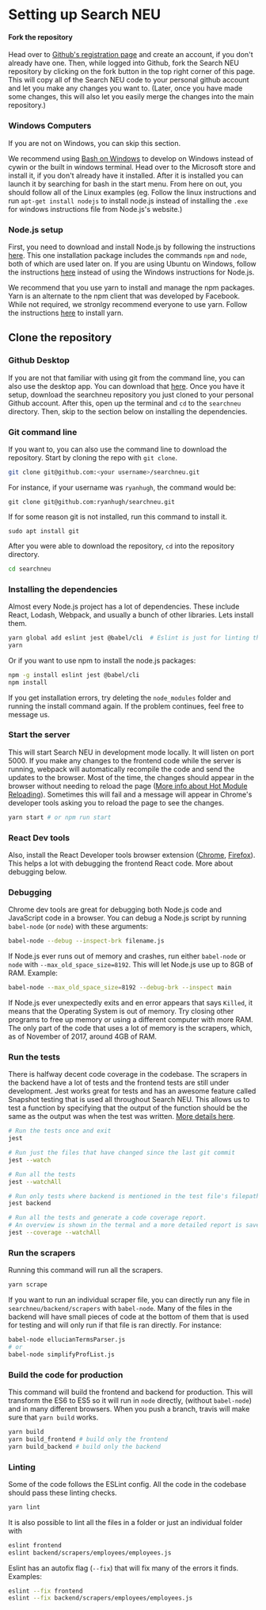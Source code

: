 
# Setting up Search NEU 

#### Fork the repository

Head over to [Github's registration page](https://github.com/join) and create an account, if you don't already have one. Then, while logged into Github, fork the Search NEU repository by clicking on the fork button in the top right corner of this page. This will copy all of the Search NEU code to your personal github account and let you make any changes you want to. (Later, once you have made some changes, this will also let you easily merge the changes into the main repository.)

### Windows Computers 
If you are not on Windows, you can skip this section.

We recommend using [Bash on Windows](https://www.microsoft.com/en-us/p/ubuntu/9nblggh4msv6) to develop on Windows instead of cywin or the built in windows terminal. Head over to the Microsoft store and install it, if you don't already have it installed. After it is installed you can launch it by searching for bash in the start menu. From here on out, you should follow all of the Linux examples (eg. Follow the linux instructions and run `apt-get install nodejs` to install node.js instead of installing the `.exe` for windows instructions file from Node.js's website.)


### Node.js setup

First, you need to download and install Node.js by following the instructions [here](https://nodejs.org/en). This one installation package includes the commands `npm` and `node`, both of which are used later on.  If you are using Ubuntu on Windows, follow the instructions [here](https://nodejs.org/en/download/package-manager/#debian-and-ubuntu-based-linux-distributions-enterprise-linux-fedora-and-snap-packages) instead of using the Windows instructions for Node.js. 

We recommend that you use yarn to install and manage the npm packages. Yarn is an alternate to the npm client that was developed by Facebook. While not required, we stronlgy recommend everyone to use yarn. Follow the instructions [here](https://yarnpkg.com/lang/en/docs/install/) to install yarn. 


## Clone the repository

### Github Desktop

If you are not that familiar with using git from the command line, you can also use the desktop app. You can download that [here](https://desktop.github.com). Once you have it setup, download the searchneu repository you just cloned to your personal Github account. After this, open up the terminal and `cd` to the `searchneu` directory. Then, skip to the section below on installing the dependencies. 

### Git command line
If you want to, you can also use the command line to download the repository. Start by cloning the repo with `git clone`.
```bash
git clone git@github.com:<your username>/searchneu.git
```
For instance, if your username was `ryanhugh`, the command would be:
```
git clone git@github.com:ryanhugh/searchneu.git
```

If for some reason git is not installed, run this command to install it.

```
sudo apt install git
```

After you were able to download the repository, `cd` into the repository directory. 
```bash
cd searchneu
```

### Installing the dependencies
Almost every Node.js project has a lot of dependencies. These include React, Lodash, Webpack, and usually a bunch of other libraries. Lets install them. 

```bash
yarn global add eslint jest @babel/cli  # Eslint is just for linting the code and jest is used for testing the code.
yarn
```

Or if you want to use npm to install the node.js packages:
```bash
npm -g install eslint jest @babel/cli
npm install
```

If you get installation errors, try deleting the `node_modules` folder and running the install command again. If the problem continues, feel free to message us.

### Start the server

This will start Search NEU in development mode locally. It will listen on port 5000. If you make any changes to the frontend code while the server is running, webpack will automatically recompile the code and send the updates to the browser. Most of the time, the changes should appear in the browser without needing to reload the page ([More info about Hot Module Reloading](https://webpack.js.org/concepts/hot-module-replacement/)). Sometimes this will fail and a message will appear in Chrome's developer tools asking you to reload the page to see the changes. 

```bash
yarn start # or npm run start
```

### React Dev tools

Also, install the React Developer tools browser extension ([Chrome](https://chrome.google.com/webstore/detail/react-developer-tools/fmkadmapgofadopljbjfkapdkoienihi?hl=en), [Firefox](https://addons.mozilla.org/en-US/firefox/addon/react-devtools/)). This helps a lot with debugging the frontend React code. More about debugging below.

### Debugging

Chrome dev tools are great for debugging both Node.js code and JavaScript code in a browser. You can debug a Node.js script by running `babel-node` (or `node`) with these arguments:

```bash
babel-node --debug --inspect-brk filename.js
```

If Node.js ever runs out of memory and crashes, run either `babel-node` or `node` with `--max_old_space_size=8192`. This will let Node.js use up to 8GB of RAM. Example:

```bash
babel-node --max_old_space_size=8192 --debug-brk --inspect main
```

If Node.js ever unexpectedly exits and en error appears that says `Killed`, it means that the Operating System is out of memory. Try closing other programs to free up memory or using a different computer with more RAM. The only part of the code that uses a lot of memory is the scrapers, which, as of November of 2017, around 4GB of RAM.

### Run the tests

There is halfway decent code coverage in the codebase. The scrapers in the backend have a lot of tests and the frontend tests are still under development. Jest works great for tests and has an awesome feature called Snapshot testing that is used all throughout Search NEU. This allows us to test a function by specifying that the output of the function should be the same as the output was when the test was written. [More details here](http://facebook.github.io/jest/docs/en/snapshot-testing.html).

```bash
# Run the tests once and exit
jest 

# Run just the files that have changed since the last git commit
jest --watch 

# Run all the tests
jest --watchAll 

# Run only tests where backend is mentioned in the test file's filepath.
jest backend 

# Run all the tests and generate a code coverage report. 
# An overview is shown in the termal and a more detailed report is saved in the coverage directory.
jest --coverage --watchAll 
```

### Run the scrapers

Running this command will run all the scrapers. 
```bash
yarn scrape
```
If you want to run an individual scraper file, you can directly run any file in `searchneu/backend/scrapers` with `babel-node`. Many of the files in the backend will have small pieces of code at the bottom of them that is used for testing and will only run if that file is ran directly. For instance:

```bash
babel-node ellucianTermsParser.js
# or
babel-node simplifyProfList.js
```


### Build the code for production

This command will build the frontend and backend for production. This will transform the ES6 to ES5 so it will run in `node` directly, (without `babel-node`) and in many different browsers. When you push a branch, travis will make sure that `yarn build` works. 

```bash
yarn build
yarn build_frontend # build only the frontend
yarn build_backend # build only the backend
```

### Linting

Some of the code follows the ESLint config. All the code in the codebase should pass these linting checks. 

```bash
yarn lint
```

It is also possible to lint all the files in a folder or just an individual folder with 
```bash
eslint frontend
eslint backend/scrapers/employees/employees.js
```

Eslint has an autofix flag (`--fix`) that will fix many of the errors it finds. Examples:

```bash
eslint --fix frontend
eslint --fix backend/scrapers/employees/employees.js
```

